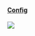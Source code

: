 #### [Config](https://github.com/fffranks/dotfiles/tree/master/.config/polybar)

<img src="https://github.com/fffranks/screenshots/Polybar TOP.png">
